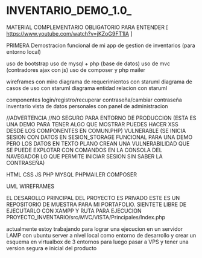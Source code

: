 # INVENTARIO_DEMO_1.0_
MATERIAL COMPLEMENTARIO OBLIGATORIO PARA ENTENDER
[ https://www.youtube.com/watch?v=jKZoG9FT1lA ]

PRIMERA Demostracion funcional de mi app de gestion de inventarios (para entorno local)


uso de bootstrap
uso de mysql + php (base de datos)
uso de mvc (contradores ajax con js)
uso de composer y php mailer

wireframes con miro
diagrama de requerimientos con staruml
diagrama de casos de uso con staruml
diagrama entidad relacion con staruml

componentes
login/registro/recuperar contraseña/cambiar contraseña
inventario
vista de datos personales con panel de administracion


//ADVERTENCIA
//NO SEGURO PARA ENTORNO DE PRODUCCION (ESTA ES UNA DEMO PARA TENER ALGO QUE MOSTRAR PUEDES HACER XSS DESDE LOS COMPONENTES EN COMUN.PHP) VULNERABLE (SE INICIA SESION CON DATOS EN SESION_STORAGE FUNCIONAL PARA UNA DEMO PERO LOS DATOS EN TEXTO PLANO CREAN UNA VULNERABILIDAD QUE SE PUEDE EXPLOTAR CON COMANDOS EN LA CONSOLA DEL NAVEGADOR LO QUE PERMITE INICIAR SESION SIN SABER LA CONTRASEÑA)

HTML
CSS
JS
PHP
MYSQL
PHPMAILER
COMPOSER

UML
WIREFRAMES

EL DESAROLLO PRINCIPAL DEL PROYECTO ES PRIVADO ESTE ES UN REPOSITORIO DE MUESTRA PARA MI PORTAFOLIO. SIENTETE LIBRE DE EJECUTARLO CON XAMPP Y RUTA PARA EJECUCION
PROYECTO_INVENTARIO/src/MVC/VISTA/Principales/Index.php

actualmente estoy trabajando para lograr una ejecucion en un servidor LAMP con ubuntu server a nivel local como entorno de desarrollo y crear un esquema en virtualbox de 3 entornos para luego pasar a VPS y tener una version segura e inicial del producto
